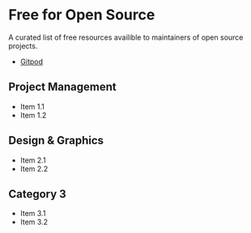 # Free for Open Source

A curated list of free resources availible to maintainers of open source projects.

- [Gitpod](https://www.gitpod.io/)

## Project Management

- Item 1.1
- Item 1.2

## Design & Graphics

- Item 2.1
- Item 2.2

## Category 3

- Item 3.1
- Item 3.2
